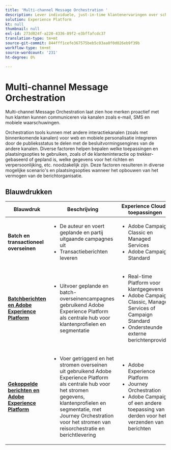 ```yaml
---
title: 'Multi-channel Message Orchestration '
description: Lever individuele, just-in-time klantenervaringen over schermen.
solution: Experience Platform
kt: null
thumbnail: null
exl-id: 273d024f-a220-4336-89f2-e3bffafcdc37
translation-type: tm+mt
source-git-commit: 844fff1cefe367575beb5c03aa0f0d026eb9f39b
workflow-type: tm+mt
source-wordcount: '231'
ht-degree: 0%

---
```


# Multi-channel Message Orchestration

Multi-channel Message Orchestration laat zien hoe merken proactief met hun klanten kunnen communiceren via kanalen zoals e-mail, SMS en mobiele waarschuwingen.

Orchestration tools kunnen met andere interactiekanalen (zoals met binnenkomende kanalen) voor web en mobiele personalisatie integreren door de publieksstatus te delen met de besluitvormingsengines van de andere kanalen. Diverse factoren helpen bepalen welke toepassingen en plaatsingsopties te gebruiken, zoals of de klanteninteractie op trekker-gebaseerd of gepland is, welke gegevens voor het richten en verpersoonlijking, etc. noodzakelijk zijn. Deze factoren resulteren in diverse mogelijke scenario&#39;s en plaatsingsopties wanneer het opbouwen van het vermogen van de berichtorganisatie.

## Blauwdrukken


| Blauwdruk | Beschrijving | Experience Cloud-toepassingen |
|---|---|---|
| **Batch en transactioneel overseinen** | <ul><li>De auteur en voert geplande en partij uitgaande campagnes uit</li><li>Transactieberichten leveren</li></ul> | <ul><li>Adobe Campaign Classic en Managed Services</li><li>Adobe Campaign Standard</li></ul> |
| **[Batchberichten en Adobe Experience Platform](batch-messaging.md)** | <ul><li>Uitvoer geplande en batch-overseinencampagnes gebruikend Adobe Experience Platform als centrale hub voor klantenprofielen en segmentatie</li></ul> | <ul><li>Real-time Platform voor klantgegevens</li><li>Adobe Campaign Classic, Managed Services of Campaign Standard</li><li>Ondersteunde externe berichtenprovider</li></ul> |
| **[Gekoppelde berichten en Adobe Experience Platform](triggered-messaging.md)** | <ul><li>Voer getriggerd en het stromen overseinen uit gebruikend Adobe Experience Platform als centrale hub voor het stromen gegevens, klantenprofielen en segmentatie, met Journey Orchestration voor het stromen van reisorchestratie en berichtlevering</li></ul> | <ul><li>Adobe Experience Platform</li><li>Journey Orchestration</li><li>Adobe Campaign of een andere toepassing van derden voor het verzenden van berichten</li></ul> |
